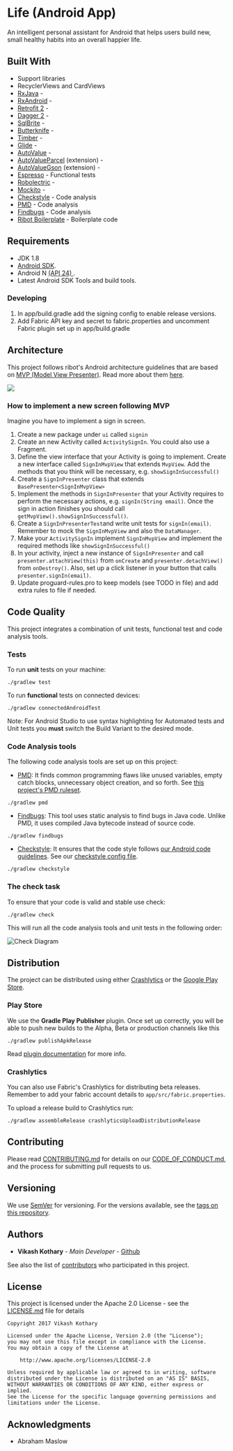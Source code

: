 # Life (Android App)

An intelligent personal assistant for Android that helps users build new, small healthy habits into an overall happier life. 

<!--
<p align="center">
    <img src="screenshots.png" alt="Screenshots"/>
</p>

TODO: Project description
-->

## Built With

* Support libraries
* RecyclerViews and CardViews 
* [RxJava](https://github.com/ReactiveX/RxJava) - 
* [RxAndroid](https://github.com/ReactiveX/RxAndroid) -
* [Retrofit 2](http://square.github.io/retrofit/) -
* [Dagger 2](http://google.github.io/dagger/) -
* [SqlBrite](https://github.com/square/sqlbrite) -
* [Butterknife](https://github.com/JakeWharton/butterknife) -
* [Timber](https://github.com/JakeWharton/timber) -
* [Glide](https://github.com/bumptech/glide) - 
* [AutoValue](https://github.com/google/auto/tree/master/value) -
* [AutoValueParcel](https://github.com/rharter/auto-value-parcel) (extension) -
* [AutoValueGson](https://github.com/rharter/auto-value-gson) (extension) -
* [Espresso](https://google.github.io/android-testing-support-library/docs/espresso/index.html) - Functional tests
* [Robolectric](http://robolectric.org/) -
* [Mockito](http://mockito.org/) -
* [Checkstyle](http://checkstyle.sourceforge.net/) - Code analysis
* [PMD](https://pmd.github.io/) - Code analysis
* [Findbugs](http://findbugs.sourceforge.net/) - Code analysis
* [Ribot Boilerplate](https://github.com/ribot/android-boilerplate) - Boilerplate code

## Requirements

* JDK 1.8
* [Android SDK](http://developer.android.com/sdk/index.html).
* Android N [(API 24) ](http://developer.android.com/tools/revisions/platforms.html).
* Latest Android SDK Tools and build tools.

### Developing

1. In app/build.gradle add the signing config to enable release versions.
2. Add Fabric API key and secret to fabric.properties and uncomment Fabric plugin set up in app/build.gradle

## Architecture

This project follows ribot's Android architecture guidelines that are based on [MVP (Model View Presenter)](https://en.wikipedia.org/wiki/Model%E2%80%93view%E2%80%93presenter). Read more about them [here](https://github.com/ribot/android-guidelines/blob/master/architecture_guidelines/android_architecture.md). 

![](https://github.com/ribot/android-guidelines/raw/master/architecture_guidelines/architecture_diagram.png)

### How to implement a new screen following MVP

Imagine you have to implement a sign in screen. 

1. Create a new package under `ui` called `signin`
2. Create an new Activity called `ActivitySignIn`. You could also use a Fragment.
3. Define the view interface that your Activity is going to implement. Create a new interface called `SignInMvpView` that extends `MvpView`. Add the methods that you think will be necessary, e.g. `showSignInSuccessful()`
4. Create a `SignInPresenter` class that extends `BasePresenter<SignInMvpView>`
5. Implement the methods in `SignInPresenter` that your Activity requires to perform the necessary actions, e.g. `signIn(String email)`. Once the sign in action finishes you should call `getMvpView().showSignInSuccessful()`.
6. Create a `SignInPresenterTest`and write unit tests for `signIn(email)`. Remember to mock the  `SignInMvpView` and also the `DataManager`.
7. Make your  `ActivitySignIn` implement `SignInMvpView` and implement the required methods like `showSignInSuccessful()`
8. In your activity, inject a new instance of `SignInPresenter` and call `presenter.attachView(this)` from `onCreate` and `presenter.detachView()` from `onDestroy()`. Also, set up a click listener in your button that calls `presenter.signIn(email)`.
9. Update proguard-rules.pro to keep models (see TODO in file) and add extra rules to file if needed.

## Code Quality

This project integrates a combination of unit tests, functional test and code analysis tools. 

### Tests

To run **unit** tests on your machine:

``` 
./gradlew test
``` 

To run **functional** tests on connected devices:

``` 
./gradlew connectedAndroidTest
``` 

Note: For Android Studio to use syntax highlighting for Automated tests and Unit tests you **must** switch the Build Variant to the desired mode.

### Code Analysis tools 

The following code analysis tools are set up on this project:

* [PMD](https://pmd.github.io/): It finds common programming flaws like unused variables, empty catch blocks, unnecessary object creation, and so forth. See [this project's PMD ruleset](config/quality/pmd/pmd-ruleset.xml).

``` 
./gradlew pmd
```

* [Findbugs](http://findbugs.sourceforge.net/): This tool uses static analysis to find bugs in Java code. Unlike PMD, it uses compiled Java bytecode instead of source code.

```
./gradlew findbugs
```

* [Checkstyle](http://checkstyle.sourceforge.net/): It ensures that the code style follows [our Android code guidelines](https://github.com/ribot/android-guidelines/blob/master/project_and_code_guidelines.md#2-code-guidelines). See our [checkstyle config file](config/quality/checkstyle/checkstyle-config.xml).

```
./gradlew checkstyle
```

### The check task

To ensure that your code is valid and stable use check: 

```
./gradlew check
```

This will run all the code analysis tools and unit tests in the following order:

![Check Diagram](images/check-task-diagram.png)
 
## Distribution

The project can be distributed using either [Crashlytics](http://support.crashlytics.com/knowledgebase/articles/388925-beta-distributions-with-gradle) or the [Google Play Store](https://github.com/Triple-T/gradle-play-publisher).

### Play Store

We use the __Gradle Play Publisher__ plugin. Once set up correctly, you will be able to push new builds to
the Alpha, Beta or production channels like this

```
./gradlew publishApkRelease
```
Read [plugin documentation](https://github.com/Triple-T/gradle-play-publisher) for more info.

### Crashlytics

You can also use Fabric's Crashlytics for distributing beta releases. Remember to add your fabric
account details to `app/src/fabric.properties`.

To upload a release build to Crashlytics run:

```
./gradlew assembleRelease crashlyticsUploadDistributionRelease
```

## Contributing

Please read [CONTRIBUTING.md](CONTRIBUTING.md) for details on our [CODE_OF_CONDUCT.md](CODE_OF_CONDUCT.md), and the process for submitting pull requests to us.

## Versioning

We use [SemVer](http://semver.org/) for versioning. For the versions available, see the [tags on this repository](https://github.com/your/project/tags). 

## Authors

* **Vikash Kothary** - *Main Developer* - [Github](https://github.com/VikashKothary)

See also the list of [contributors](https://github.com/VikashKothary/life-app-android/contributors) who participated in this project.

## License

This project is licensed under the Apache 2.0 License - see the [LICENSE.md](LICENSE.md) file for details

```
Copyright 2017 Vikash Kothary

Licensed under the Apache License, Version 2.0 (the "License");
you may not use this file except in compliance with the License.
You may obtain a copy of the License at

    http://www.apache.org/licenses/LICENSE-2.0

Unless required by applicable law or agreed to in writing, software
distributed under the License is distributed on an "AS IS" BASIS,
WITHOUT WARRANTIES OR CONDITIONS OF ANY KIND, either express or implied.
See the License for the specific language governing permissions and
limitations under the License.
```

## Acknowledgments

* Abraham Maslow
